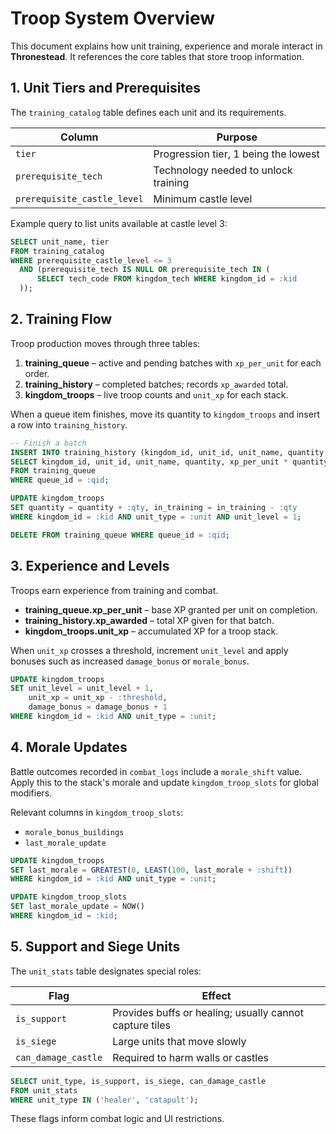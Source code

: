 # Troop System Overview

This document explains how unit training, experience and morale interact in **Thronestead**.
It references the core tables that store troop information.

## 1. Unit Tiers and Prerequisites

The `training_catalog` table defines each unit and its requirements.

| Column | Purpose |
| --- | --- |
| `tier` | Progression tier, 1 being the lowest |
| `prerequisite_tech` | Technology needed to unlock training |
| `prerequisite_castle_level` | Minimum castle level |

Example query to list units available at castle level 3:

```sql
SELECT unit_name, tier
FROM training_catalog
WHERE prerequisite_castle_level <= 3
  AND (prerequisite_tech IS NULL OR prerequisite_tech IN (
      SELECT tech_code FROM kingdom_tech WHERE kingdom_id = :kid
  ));
```

## 2. Training Flow

Troop production moves through three tables:

1. **training_queue** – active and pending batches with `xp_per_unit` for each order.
2. **training_history** – completed batches; records `xp_awarded` total.
3. **kingdom_troops** – live troop counts and `unit_xp` for each stack.

When a queue item finishes, move its quantity to `kingdom_troops` and insert a row into `training_history`.

```sql
-- Finish a batch
INSERT INTO training_history (kingdom_id, unit_id, unit_name, quantity, xp_awarded)
SELECT kingdom_id, unit_id, unit_name, quantity, xp_per_unit * quantity
FROM training_queue
WHERE queue_id = :qid;

UPDATE kingdom_troops
SET quantity = quantity + :qty, in_training = in_training - :qty
WHERE kingdom_id = :kid AND unit_type = :unit AND unit_level = 1;

DELETE FROM training_queue WHERE queue_id = :qid;
```

## 3. Experience and Levels

Troops earn experience from training and combat.

- **training_queue.xp_per_unit** – base XP granted per unit on completion.
- **training_history.xp_awarded** – total XP given for that batch.
- **kingdom_troops.unit_xp** – accumulated XP for a troop stack.

When `unit_xp` crosses a threshold, increment `unit_level` and apply bonuses such as increased `damage_bonus` or `morale_bonus`.

```sql
UPDATE kingdom_troops
SET unit_level = unit_level + 1,
    unit_xp = unit_xp - :threshold,
    damage_bonus = damage_bonus + 1
WHERE kingdom_id = :kid AND unit_type = :unit;
```

## 4. Morale Updates

Battle outcomes recorded in `combat_logs` include a `morale_shift` value. Apply this to the stack's morale and update `kingdom_troop_slots` for global modifiers.

Relevant columns in `kingdom_troop_slots`:

- `morale_bonus_buildings`
- `last_morale_update`

```sql
UPDATE kingdom_troops
SET last_morale = GREATEST(0, LEAST(100, last_morale + :shift))
WHERE kingdom_id = :kid AND unit_type = :unit;

UPDATE kingdom_troop_slots
SET last_morale_update = NOW()
WHERE kingdom_id = :kid;
```

## 5. Support and Siege Units

The `unit_stats` table designates special roles:

| Flag | Effect |
| --- | --- |
| `is_support` | Provides buffs or healing; usually cannot capture tiles |
| `is_siege` | Large units that move slowly |
| `can_damage_castle` | Required to harm walls or castles |

```sql
SELECT unit_type, is_support, is_siege, can_damage_castle
FROM unit_stats
WHERE unit_type IN ('healer', 'catapult');
```

These flags inform combat logic and UI restrictions.
